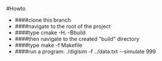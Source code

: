 #Howto
- ####clone this branch
- ####navigate to the root of the project
- ####type cmake -H. -Bbuild
- ####then navigate to the created "build" directory
- ####type make -f Makefile
- ####run a program: ./digisim -f ../data.txt --simulate 999